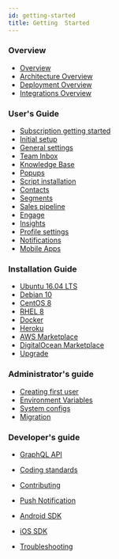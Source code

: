 ```yaml
---
id: getting-started
title: Getting  Started
---
```


<!--Content-->

<div class="row">
  <div class="col-md-6" markdown="1">

### Overview

- <a href="overview">Overview</a>
- <a href="architecture-overview">Architecture Overview</a>
- <a href="deployment-overview">Deployment Overview</a>
- <a href="integrations-overview">Integrations Overview</a>

### User's Guide

- <a href="../user/subscription-getting-started">Subscription getting started</a>
- <a href="../user/initial-setup">Initial setup</a>
- <a href="../user/general-settings">General settings</a>
- <a href="../user/team-inbox">Team Inbox</a>
- <a href="../user/knowledge-base">Knowledge Base</a>
- <a href="../user/popups">Popups</a>
- <a href="../user/script-install">Script installation</a>
- <a href="../user/contacts">Contacts</a>
- <a href="../user/segments">Segments</a>
- <a href="../user/sales-pipeline">Sales pipeline</a>
- <a href="../user/engage">Engage</a>
- <a href="../user/insights">Insights</a>
- <a href="../user/profile-settings">Profile settings</a>
- <a href="../user/notification">Notifications</a>
- <a href="../user/mobile-apps">Mobile Apps</a>
    </div>
  <div class="col-md-6" markdown="1">

### Installation Guide

- <a href="../installation/ubuntu">Ubuntu 16.04 LTS</a>
- <a href="../installation/debian10">Debian 10</a>
- <a href="../installation/centos8">CentOS 8</a>
- <a href="../installation/redhat8">RHEL 8</a>
- <a href="../installation/docker">Docker</a>
- <a href="../installation/heroku">Heroku</a>
- <a href="../installation/aws">AWS Marketplace</a>
- <a href="../installation/digitalocean">DigitalOcean Marketplace</a>
- <a href="../installation/upgrade">Upgrade</a>

### Administrator's guide

- <a href="../administrator/creating-first-user">Creating first user</a>
- <a href="../administrator/environment-variables">Environment Variables</a>
- <a href="../administrator/system-config">System configs</a>
- <a href="../administrator/migration">Migration</a>

### Developer's guide

- <a href="../developer/graphql-api">GraphQL API</a>
- <a href="../developer/coding-standards">Coding standards</a>
- <a href="../developer/contributing">Contributing</a>
- <a href="../developer/push-notifications">Push Notification</a>
- <a href="../developer/android-sdk">Android SDK</a>
- <a href="../developer/ios-sdk">iOS SDK</a>
- <a href="../developer/troubleshooting">Troubleshooting</a>

    </div>
  </div>
